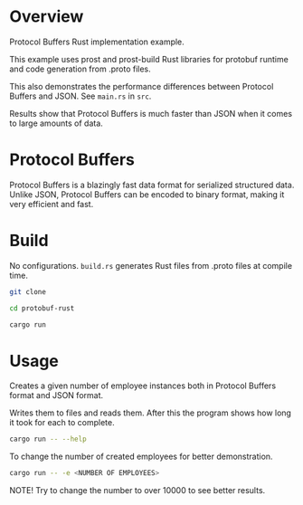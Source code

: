 # Overview

Protocol Buffers Rust implementation example.

This example uses prost and prost-build Rust libraries for protobuf runtime and code generation from .proto files.

This also demonstrates the performance differences between Protocol Buffers and JSON. See `main.rs` in `src`.

Results show that Protocol Buffers is much faster than JSON when it comes to large amounts of data.

# Protocol Buffers

Protocol Buffers is a blazingly fast data format for serialized structured data. Unlike JSON, Protocol Buffers can be encoded to binary format, making it very efficient and fast.

# Build

No configurations. `build.rs` generates Rust files from .proto files at compile time.

```bash
git clone
```

```bash
cd protobuf-rust
```

```bash
cargo run
```

# Usage

Creates a given number of employee instances both in Protocol Buffers format and JSON format.

Writes them to files and reads them. After this the program shows how long it took for each to complete.

```bash
cargo run -- --help
```

To change the number of created employees for better demonstration.

```bash
cargo run -- -e <NUMBER OF EMPLOYEES>
```

NOTE! Try to change the number to over 10000 to see better results.
